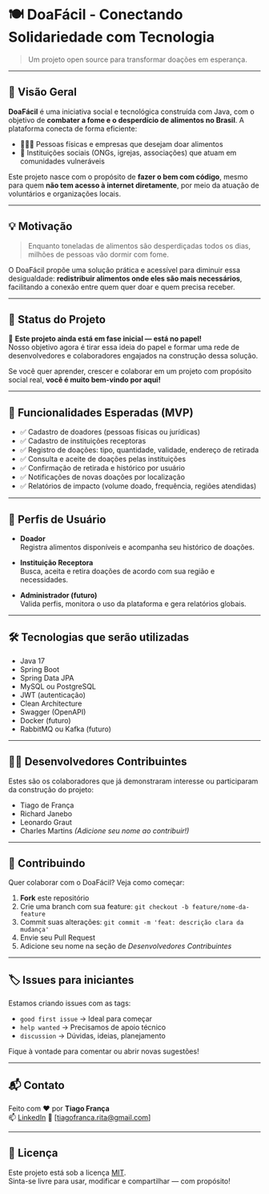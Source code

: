 # 🍽️ DoaFácil - Conectando Solidariedade com Tecnologia

> Um projeto open source para transformar doações em esperança.

---

## 🌱 Visão Geral

**DoaFácil** é uma iniciativa social e tecnológica construída com Java, com o objetivo de **combater a fome e o desperdício de alimentos no Brasil**. A plataforma conecta de forma eficiente:

- 🧑‍🤝‍🧑 Pessoas físicas e empresas que desejam doar alimentos
- 🏥 Instituições sociais (ONGs, igrejas, associações) que atuam em comunidades vulneráveis

Este projeto nasce com o propósito de **fazer o bem com código**, mesmo para quem **não tem acesso à internet diretamente**, por meio da atuação de voluntários e organizações locais.

---

## 💡 Motivação

> Enquanto toneladas de alimentos são desperdiçadas todos os dias, milhões de pessoas vão dormir com fome.

O DoaFácil propõe uma solução prática e acessível para diminuir essa desigualdade: **redistribuir alimentos onde eles são mais necessários**, facilitando a conexão entre quem quer doar e quem precisa receber.

---

## 🚧 Status do Projeto

📌 **Este projeto ainda está em fase inicial — está no papel!**  
Nosso objetivo agora é tirar essa ideia do papel e formar uma rede de desenvolvedores e colaboradores engajados na construção dessa solução.

Se você quer aprender, crescer e colaborar em um projeto com propósito social real, **você é muito bem-vindo por aqui!**

---

## 🧩 Funcionalidades Esperadas (MVP)

- ✅ Cadastro de doadores (pessoas físicas ou jurídicas)
- ✅ Cadastro de instituições receptoras
- ✅ Registro de doações: tipo, quantidade, validade, endereço de retirada
- ✅ Consulta e aceite de doações pelas instituições
- ✅ Confirmação de retirada e histórico por usuário
- ✅ Notificações de novas doações por localização
- ✅ Relatórios de impacto (volume doado, frequência, regiões atendidas)

---

## 👥 Perfis de Usuário

- **Doador**  
  Registra alimentos disponíveis e acompanha seu histórico de doações.

- **Instituição Receptora**  
  Busca, aceita e retira doações de acordo com sua região e necessidades.

- **Administrador (futuro)**  
  Valida perfis, monitora o uso da plataforma e gera relatórios globais.

---

## 🛠️ Tecnologias que serão utilizadas

- Java 17
- Spring Boot
- Spring Data JPA
- MySQL ou PostgreSQL
- JWT (autenticação)
- Clean Architecture
- Swagger (OpenAPI)
- Docker (futuro)
- RabbitMQ ou Kafka (futuro)

---

## 🙋‍♂️ Desenvolvedores Contribuintes

Estes são os colaboradores que já demonstraram interesse ou participaram da construção do projeto:

- Tiago de França
- Richard Janebo 
- Leonardo Graut
- Charles Martins 
*(Adicione seu nome ao contribuir!)*

---

## 🤝 Contribuindo

Quer colaborar com o DoaFácil? Veja como começar:

1. **Fork** este repositório
2. Crie uma branch com sua feature: `git checkout -b feature/nome-da-feature`
3. Commit suas alterações: `git commit -m 'feat: descrição clara da mudança'`
4. Envie seu Pull Request
5. Adicione seu nome na seção de *Desenvolvedores Contribuintes*

---

## 🏷️ Issues para iniciantes

Estamos criando issues com as tags:

- `good first issue` → Ideal para começar
- `help wanted` → Precisamos de apoio técnico
- `discussion` → Dúvidas, ideias, planejamento

Fique à vontade para comentar ou abrir novas sugestões!

---

## 📬 Contato

Feito com ❤️ por **Tiago França**  
📫 [LinkedIn](https://www.linkedin.com/in/tiagofrancarita/)
📧 [tiagofranca.rita@gmail.com]

---

## 📄 Licença

Este projeto está sob a licença [MIT](LICENSE).  
Sinta-se livre para usar, modificar e compartilhar — com propósito!
